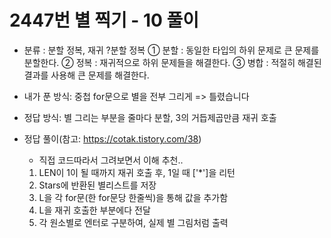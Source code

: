 # 2447번 별 찍기 - 10 풀이

* 분류 : 분할 정복, 재귀
	?분할 정복
	① 분할 : 동일한 타입의 하위 문제로 큰 문제를 분할한다.
	② 정복 : 재귀적으로 하위 문제들을 해결한다.
	③ 병합 : 적절히 해결된 결과를 사용해 큰 문제를 해결한다.


- 내가 푼 방식: 중첩 for문으로 별을 전부 그리게 => 틀렸습니다

- 정답 방식: 별 그리는 부분을 줄마다 분할, 3의 거듭제곱만큼 재귀 호출

- 정답 풀이(참고: https://cotak.tistory.com/38)
	- 직접 코드따라서 그려보면서 이해 추천..
	1) LEN이 1이 될 때까지 재귀 호출 후, 1일 때 ['*']을 리턴
 	2) Stars에 반환된 별리스트를 저장
	3) L을 각 for문(한 for문당 한줄씩)을 통해 값을 추가함
 	4) L을 재귀 호출한 부분에다 전달
	5) 각 원소별로 엔터로 구분하여, 실제 별 그림처럼 출력